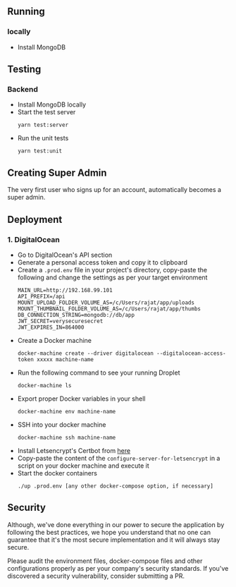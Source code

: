 ## Running
### locally
- Install MongoDB

## Testing
### Backend
- Install MongoDB locally
- Start the test server
    ```
    yarn test:server
    ```
- Run the unit tests
    ```
    yarn test:unit
    ```

## Creating Super Admin
The very first user who signs up for an account, automatically becomes a super admin.

## Deployment

### 1. DigitalOcean
- Go to DigitalOcean's API section
- Generate a personal access token and copy it to clipboard
- Create a `.prod.env` file in your project's directory, copy-paste the following and change the settings as per your target environment
  ```
  MAIN_URL=http://192.168.99.101
  API_PREFIX=/api
  MOUNT_UPLOAD_FOLDER_VOLUME_AS=/c/Users/rajat/app/uploads
  MOUNT_THUMBNAIL_FOLDER_VOLUME_AS=/c/Users/rajat/app/thumbs
  DB_CONNECTION_STRING=mongodb://db/app
  JWT_SECRET=verysecuresecret
  JWT_EXPIRES_IN=864000
  ```
- Create a Docker machine
  ```
  docker-machine create --driver digitalocean --digitalocean-access-token xxxxx machine-name
  ```
- Run the following command to see your running Droplet
  ```
  docker-machine ls
  ```
- Export proper Docker variables in your shell
  ```
  docker-machine env machine-name
  ```
- SSH into your docker machine
  ```
  docker-machine ssh machine-name
  ```
- Install Letsencrypt's Certbot from [here](https://certbot.eff.org/lets-encrypt/ubuntuxenial-haproxy)
- Copy-paste the content of the `configure-server-for-letsencrypt` in a script on your docker machine and execute it
- Start the docker containers
  ```    
  ./up .prod.env [any other docker-compose option, if necessary]
  ```

## Security
Although, we've done everything in our power to secure the application by following the best practices, we hope you understand that no one can guarantee that it's the most secure implementation and it will always stay secure. 

Please audit the environment files, docker-compose files and other configurations properly as per your company's security standards. If you've discovered a security vulnerability, consider submitting a PR.